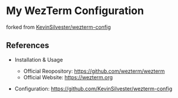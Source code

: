 # My WezTerm Configuration

forked from [KevinSilvester/wezterm-config](github.com/KevinSilvester/wezterm-config)

## References

- Installation & Usage
  - Official Reopository: <https://github.com/wezterm/wezterm>
  - Official Website: <https://wezterm.org>

- Configuration: <https://github.com/KevinSilvester/wezterm-config>
